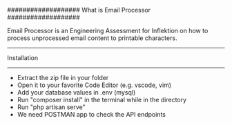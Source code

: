 ###################
What is Email Processor
###################

Email Processor is an Engineering Assessment for Inflektion on how to process unprocessed email content to printable characters.

*******************
Installation
*******************

-  Extract the zip file in your folder
-  Open it to your favorite Code Editor (e.g. vscode, vim)
-  Add your database values in .env (mysql)
-  Run "composer install" in the terminal while in the directory
-  Run "php artisan serve"
-  We need POSTMAN app to check the API endpoints
